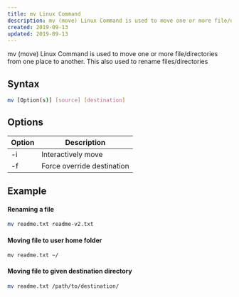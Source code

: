 ```yaml
---
title: mv Linux Command
description: mv (move) Linux Command is used to move one or more file/directories from one place to another. This also used to rename files/directories
created: 2019-09-13
updated: 2019-09-13
---
```


mv (move) Linux Command is used to move one or more file/directories from one place to another. This also used to rename files/directories

## Syntax

```sh
mv [Option(s)] [source] [destination]
```

## Options

|Option|Description|
|---|---|
|-i| Interactively move|
|-f|Force override destination|

## Example

#### Renaming a file 

```sh
mv readme.txt readme-v2.txt
```

#### Moving file to user home folder

```
mv readme.txt ~/
```

#### Moving file to given destination directory

```sh
mv readme.txt /path/to/destination/
```